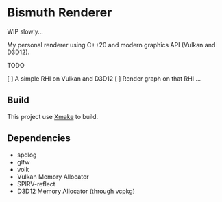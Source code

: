 # Bismuth Renderer

WIP slowly...

My personal renderer using C++20 and modern graphics API (Vulkan and D3D12).

TODO

[ ] A simple RHI on Vulkan and D3D12
[ ] Render graph on that RHI
...

## Build

This project use [Xmake](https://xmake.io/) to build.

## Dependencies

* spdlog
* glfw
* volk
* Vulkan Memory Allocator
* SPIRV-reflect
* D3D12 Memory Allocator (through vcpkg)
